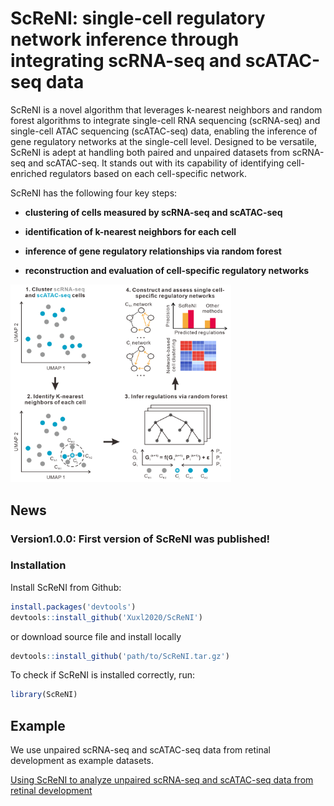 
<!-- README.md is generated from README.Rmd. Please edit that file -->

# ScReNI: single-cell regulatory network inference through integrating scRNA-seq and scATAC-seq data

ScReNI is a novel algorithm that leverages k-nearest neighbors and
random forest algorithms to integrate single-cell RNA sequencing
(scRNA-seq) and single-cell ATAC sequencing (scATAC-seq) data, enabling
the inference of gene regulatory networks at the single-cell level.
Designed to be versatile, ScReNI is adept at handling both paired and
unpaired datasets from scRNA-seq and scATAC-seq. It stands out with its
capability of identifying cell-enriched regulators based on each
cell-specific network.

ScReNI has the following four key steps:

-   **clustering of cells measured by scRNA-seq and scATAC-seq**

-   **identification of k-nearest neighbors for each cell**

-   **inference of gene regulatory relationships via random forest**

-   **reconstruction and evaluation of cell-specific regulatory
    networks**

<img src="Readme%20figure/ScReNI_schematics.png"
style="width:70.0%;height:70.0%" />

## News

### Version1.0.0: First version of ScReNI was published!

### Installation

Install ScReNI from Github:

``` r
install.packages('devtools')
devtools::install_github('Xuxl2020/ScReNI')
```

or download source file and install locally

``` r
devtools::install_github('path/to/ScReNI.tar.gz')
```

To check if ScReNI is installed correctly, run:

``` r
library(ScReNI)
```

## Example

We use unpaired scRNA-seq and scATAC-seq data from retinal development
as example datasets.

[Using ScReNI to analyze unpaired scRNA-seq and scATAC-seq data from
retinal
development](https://htmlpreview.github.io/?https://github.com/Xuxl2020/ScReNI/blob/master/docs/ScReNI_tutorial.html)
